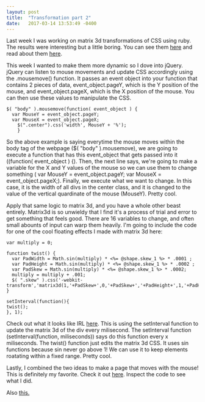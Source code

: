```yaml
---
layout: post
title:  "Transformation part 2"
date:   2017-03-14 13:53:49 -0400
---
```


Last week I was working on matrix 3d transformations of CSS using ruby. The results were interesting but a little boring. You can see them [here](https://enigmatic-basin-52093.herokuapp.com/shapes/ruby) and read about them [here](https://martincrane.github.io/2017/03/03/transformation/).

This week I wanted to make them more dynamic so I dove into jQuery. jQuery can listen to mouse movements and update CSS accordingly using the .mousemove() function. It passes an event object into your function that contains 2 pieces of data, event_object.pageY, which is the Y position of the mouse, and event_object.pageX, which is the X position of the mouse. You can then use these values to manipulate the CSS. 

```
$( "body" ).mousemove(function( event_object ) {
  var MouseY = event_object.pageY;
  var MouseX = event_object.pageX;
	$(".center").css('width', MouseY + '%');
	}
```

So the above example is saying everytime the mouse moves within the body tag of the webpage ($( "body" ).mousemove), we are going to execute a function that has this event_object that gets passed into it ((function( event_object ) {). Then, the next line says, we're going to make a variable for the X and Y values of the mouse so we can use them to change something (  var MouseY = event_object.pageY; var MouseX = event_object.pageX;). Finally, we execute what we want to change. In this case, it is the width of all divs in the center class, and it is changed to the value of the vertical quardinate of the mouse (MouseY). Pretty cool.

Apply that same logic to matrix 3d, and you have a whole other beast entirely. Matrix3d is so unwieldy that I find it's a process of trial and error to get something that feels good. There are 16 variables to change, and often small abounts of input can warp them heavily. I'm going to include the code for one of the cool floating effects I made with matrix 3d here:

```
var multiply = 0;

function twist() {
  var PadWidth = Math.sin(multiply) * <%= @shape.skew_1 %> * .0001 ;
  var PadHeight = Math.sin(multiply) * <%= @shape.skew_1 %> * .0002 ;
  var PadSkew = Math.sin(multiply) * <%= @shape.skew_1 %> * .0002;
  multiply = multiply + .001;
  $( ".skew" ).css('-webkit-transform','matrix3d(1,'+PadSkew+',0,'+PadSkew+','+PadHeight+',1,'+PadHeight+',0,0,0,1,0,5,0,0,1)');
}

setInterval(function(){
twist();
}, 1);
```

Check out what it looks like IRL [here](https://enigmatic-basin-52093.herokuapp.com/shapes/float). This is using the setInterval function to update the matrix 3d of the div every milisecond. The setInterval function (setInterval(function, miliseconds)) says do this function every x miliseconds. The twist() function just edits the matrix 3d CSS. It uses sin functions because sin never go above 1! We can use it to keep elements roatating within a fixed range. Pretty cool.

Lastly, I combined the two ideas to make a page that moves with the mouse! This is definitely my favorite. Check it out [here](https://enigmatic-basin-52093.herokuapp.com/shapes/mousefloat). Inspect the code to see what I did.

Also [this.](https://enigmatic-basin-52093.herokuapp.com/shapes/thirds)
